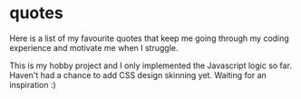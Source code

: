 # quotes

Here is a list of my favourite quotes that keep me going through my coding experience and motivate me when I struggle. 

This is my hobby project and I only implemented the Javascript logic so far. 
Haven't had a chance to add CSS design skinning yet. Waiting for an inspiration :)  
